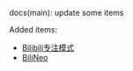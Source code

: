 docs(main): update some items

Added items:
- [Bilibili专注模式](https://github.com/cndiandian/bilibili-focus)
- [BiliNeo](https://github.com/Predidit/BiliNeo)